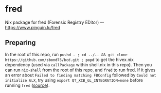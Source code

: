 # fred
Nix package for fred (Forensic Registry EDitor) -- https://www.pinguin.lu/fred

## Preparing

In the root of this repo, run `pushd . ; cd ../.. && git clone https://github.com/sbond75/bcd.git ; popd` to get the hivex.nix dependency (used via `callPackage` within shell.nix in this repo). Then you can run `nix-shell` from the root of this repo, and `fred` to run fred. If it gives an error about `Failed to finding matching FBConfig` followed by `Could not initialize GLX`, try using `export QT_XCB_GL_INTEGRATION=none` before running `fred` ([source](https://github.com/NixOS/nixpkgs/issues/82959#issuecomment-657306112)).
